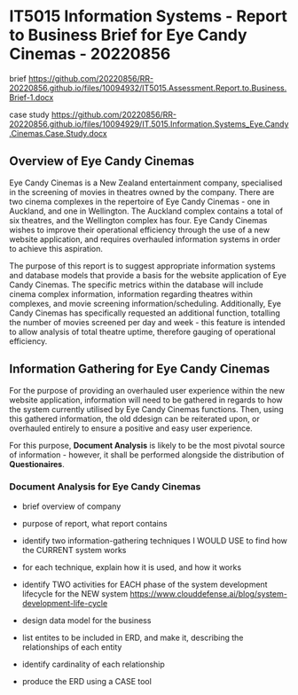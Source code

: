 # IT5015 Information Systems - Report to Business Brief for **Eye Candy Cinemas** - 20220856

brief https://github.com/20220856/RR-20220856.github.io/files/10094932/IT5015.Assessment.Report.to.Business.Brief-1.docx

case study https://github.com/20220856/RR-20220856.github.io/files/10094929/IT.5015.Information.Systems_Eye.Candy.Cinemas.Case.Study.docx

## Overview of Eye Candy Cinemas
Eye Candy Cinemas is a New Zealand entertainment company, specialised in the screening of movies in theatres owned by the company. There are two cinema complexes in the repertoire of Eye Candy Cinemas - one in Auckland, and one in Wellington. The Auckland complex contains a total of six theatres, and the Wellington complex has four. Eye Candy Cinemas wishes to improve their operational efficiency through the use of a new website application, and requires overhauled information systems in order to achieve this aspiration.

The purpose of this report is to suggest appropriate information systems and database models that provide a basis for the website application of Eye Candy Cinemas. The specific metrics within the database will include cinema complex information, information regarding theatres within complexes, and movie screening information/scheduling. Additionally, Eye Candy Cinemas has specifically requested an additional function, totalling the number of movies screened per day and week - this feature is intended to allow analysis of total theatre uptime, therefore gauging of operational efficiency.

## Information Gathering for Eye Candy Cinemas 
For the purpose of providing an overhauled user experience within the new website application, information will need to be gathered in regards to how the system currently utilised by Eye Candy Cinemas functions. Then, using this gathered information, the old ddesign can be reiterated upon, or overhauled entirely to ensure a positive and easy user experience.

For this purpose, **Document Analysis** is likely to be the most pivotal source of information - however, it shall be performed alongside the distribution of **Questionaires**.

### Document Analysis for Eye Candy Cinemas




- brief overview of company
- purpose of report, what report contains

- identify two information-gathering techniques I WOULD USE to find how the CURRENT system works
- for each technique, explain how it is used, and how it works

- identify TWO activities for EACH phase of the system development lifecycle for the NEW system
https://www.clouddefense.ai/blog/system-development-life-cycle

- design data model for the business
- list entites to be included in ERD, and make it, describing the relationships of each entity
- identify cardinality of each relationship
- produce the ERD using a CASE tool
